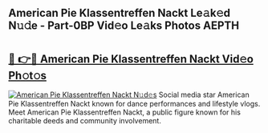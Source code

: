 ## American Pie Klassentreffen Nackt Le𝚊k𝚎d N𝚞𝚍e - Part-0BP Vid𝚎o Le𝚊ks Photos AEPTH

# <h2><a href="http://fb37aay.evod.top/?m=American+Pie+Klassentreffen+Nackt">🔗 👉🔴 American Pie Klassentreffen Nackt Vid𝚎o Ph𝚘t𝚘s</a></h2>

[![American Pie Klassentreffen Nackt N𝚞d𝚎s](https://i.imgur.com/8V9OHl7.gif)](http://fb37aay.evod.top/?m=American+Pie+Klassentreffen+Nackt)
Social media star American Pie Klassentreffen Nackt known for dance performances and lifestyle vlogs. Meet American Pie Klassentreffen Nackt, a public figure known for his charitable deeds and community involvement. 
